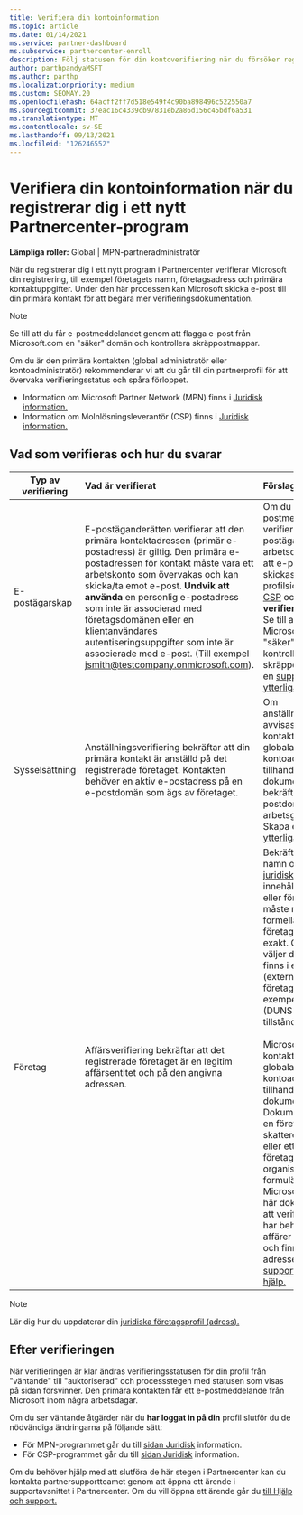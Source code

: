 ```yaml
---
title: Verifiera din kontoinformation
ms.topic: article
ms.date: 01/14/2021
ms.service: partner-dashboard
ms.subservice: partnercenter-enroll
description: Följ statusen för din kontoverifiering när du försöker registrera dig i ett nytt Partnercenter-program. Lär dig hur du tillhandahåller ytterligare information om det behövs.
author: parthpandyaMSFT
ms.author: parthp
ms.localizationpriority: medium
ms.custom: SEOMAY.20
ms.openlocfilehash: 64acff2ff7d518e549f4c90ba898496c522550a7
ms.sourcegitcommit: 37eac16c4339cb97831eb2a86d156c45bdf6a531
ms.translationtype: MT
ms.contentlocale: sv-SE
ms.lasthandoff: 09/13/2021
ms.locfileid: "126246552"
---
```

# <a name="verify-your-account-information-when-you-enroll-in-a-new-partner-center-program"></a>Verifiera din kontoinformation när du registrerar dig i ett nytt Partnercenter-program

**Lämpliga roller:** Global | MPN-partneradministratör

När du registrerar dig i ett nytt program i Partnercenter verifierar Microsoft din registrering, till exempel företagets namn, företagsadress och primära kontaktuppgifter. Under den här processen kan Microsoft skicka e-post till din primära kontakt för att begära mer verifieringsdokumentation.

>[!NOTE]
>Se till att du får e-postmeddelandet genom att flagga e-post från Microsoft.com en "säker" domän och kontrollera skräppostmappar.

Om du är den primära kontakten (global administratör eller kontoadministratör) rekommenderar vi att du går till din partnerprofil för att övervaka verifieringsstatus och spåra förloppet.

- Information om Microsoft Partner Network (MPN) finns i [Juridisk information.](https://partner.microsoft.com/pcv/accountsettings/connectedpartnerprofile)
- Information om Molnlösningsleverantör (CSP) finns i [Juridisk information.](https://partner.microsoft.com/pcv/accountsettings/partnerprofile)

## <a name="what-is-verified-and-how-to-respond"></a>Vad som verifieras och hur du svarar

| **Typ av verifiering**   | **Vad är verifierat**   | **Förslag**                                                                                        |
|----------------------------|:-----------------------------------|:-----------------------------------------------------------------------------------------------------|
| E-postägarskap            | E-postäganderätten verifierar att den primära kontaktadressen (primär e-postadress) är giltig. Den primära e-postadressen för kontakt måste vara ett arbetskonto som övervakas och kan skicka/ta emot e-post. **Undvik att använda** en personlig e-postadress som inte är associerad med företagsdomänen eller en klientanvändares autentiseringsuppgifter som inte är associerade med e-post. (Till exempel jsmith@testcompany.onmicrosoft.com). | Om du inte får e-postmeddelandet om verifiering av e-postägarskap inom en arbetsdag kan du begära att e-postmeddelandet skickas igen. Gå till din profilsida för [MPN eller](https://partner.microsoft.com/pcv/accountsettings/connectedpartnerprofile) [CSP](https://partner.microsoft.com/pcv/accountsettings/partnerprofile) och välj Skicka om **verifieringsmeddelandet.** Se till att flagga e-Microsoft.com som en "säker" domän och kontrollera skräppostmappar. Skapa en [supportbiljett för ytterligare hjälp.](https://go.microsoft.com/fwlink/?linkid=2167384)|
|Sysselsättning |Anställningsverifiering bekräftar att din primära kontakt är anställd på det registrerade företaget. Kontakten behöver en aktiv e-postadress på en e-postdomän som ägs av företaget.|Om anställningsverifieringen avvisas måste den primära kontakten (vanligtvis din globala administratör eller kontoadministratör) tillhandahålla dokumentation som bekräftar att kontaktens e-postdomän är under arbetsgivares ägarskap. Skapa en [supportbiljett för ytterligare hjälp.](https://go.microsoft.com/fwlink/?linkid=2167385) |
| Företag   | Affärsverifiering bekräftar att det registrerade företaget är en legitim affärsentitet och på den angivna adressen. | Bekräfta att företagets namn och adress i din [juridiska företagsprofil inte](https://partner.microsoft.com/pcv/accountsettings/connectedpartnerprofile) innehåller några stavfel eller förkortningar. De måste matcha dina formella företagsregistreringsposter exakt. Om det är lämpligt väljer du matchningen som finns i externa datakällor (externa företagsdatabaser, till exempel Dun & Bradstreet (DUNS-ID) eller tillståndsregistret).<br /><br />Microsoft ber den primära kontakten (vanligtvis din globala administratör eller kontoadministratör) att tillhandahålla officiell dokumentation. Dokumentationen kan vara en företagsregistrering, ett skatteregistreringscertifikat eller ett kvitto från företagets hemland, organisationsnummer eller formulär som ska fyllas i. Microsoft använder den här dokumentationen för att verifiera att företaget har behörighet att göra affärer under det namnet och finns på den angivna adressen. Skapa en [supportbiljett för ytterligare hjälp.](https://go.microsoft.com/fwlink/?linkid=2167604)|

> [!NOTE]
> Lär dig hur du uppdaterar din [juridiska företagsprofil (adress).](update-your-partner-profile.md)

## <a name="after-verification"></a>Efter verifieringen

När verifieringen är klar ändras verifieringsstatusen för din profil från "väntande" till "auktoriserad" och processstegen med statusen som visas på sidan försvinner. Den primära kontakten får ett e-postmeddelande från Microsoft inom några arbetsdagar.

Om du ser väntande åtgärder när du **har loggat in på din** profil slutför du de nödvändiga ändringarna på följande sätt:

- För MPN-programmet går du till [sidan Juridisk](https://partner.microsoft.com/pcv/accountsettings/connectedpartnerprofile) information.  
- För CSP-programmet går du till [sidan Juridisk](https://partner.microsoft.com/pcv/accountsettings/partnerprofile) information.

Om du behöver hjälp med att slutföra de här stegen i Partnercenter kan du kontakta partnersupportteamet genom att öppna ett ärende i supportavsnittet i Partnercenter. Om du vill öppna ett ärende går du [till Hjälp och support.](https://partner.microsoft.com/dashboard/support/servicerequests/create?stage=2&topicid=21655de7-7dbb-4927-33a2-f60f45feadf3)
